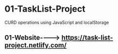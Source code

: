 # 01-TaskList-Project

CURD operations using JavaScript and localStorage

01-Website----> https://task-list-project.netlify.com/
------------------------------------------------------------------------------------------------------------------------------
